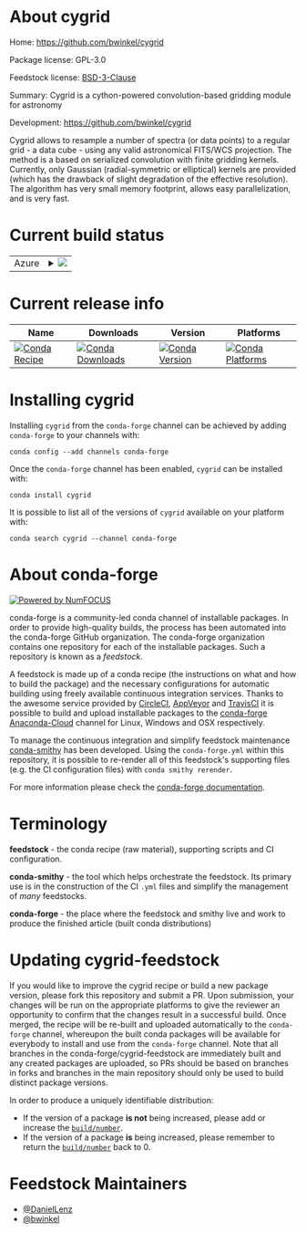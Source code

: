 About cygrid
============

Home: https://github.com/bwinkel/cygrid

Package license: GPL-3.0

Feedstock license: [BSD-3-Clause](https://github.com/conda-forge/cygrid-feedstock/blob/master/LICENSE.txt)

Summary: Cygrid is a cython-powered convolution-based gridding module for astronomy

Development: https://github.com/bwinkel/cygrid

Cygrid allows to resample a number of spectra (or data points) to a
regular grid - a data cube - using any valid astronomical FITS/WCS
projection. The method is a based on serialized convolution with finite
gridding kernels. Currently, only Gaussian (radial-symmetric or
elliptical) kernels are provided (which has the drawback of slight
degradation of the effective resolution). The algorithm has very small
memory footprint, allows easy parallelization, and is very fast.


Current build status
====================


<table>
    
  <tr>
    <td>Azure</td>
    <td>
      <details>
        <summary>
          <a href="https://dev.azure.com/conda-forge/feedstock-builds/_build/latest?definitionId=6073&branchName=master">
            <img src="https://dev.azure.com/conda-forge/feedstock-builds/_apis/build/status/cygrid-feedstock?branchName=master">
          </a>
        </summary>
        <table>
          <thead><tr><th>Variant</th><th>Status</th></tr></thead>
          <tbody><tr>
              <td>linux_64_python3.6.____cpython</td>
              <td>
                <a href="https://dev.azure.com/conda-forge/feedstock-builds/_build/latest?definitionId=6073&branchName=master">
                  <img src="https://dev.azure.com/conda-forge/feedstock-builds/_apis/build/status/cygrid-feedstock?branchName=master&jobName=linux&configuration=linux_64_python3.6.____cpython" alt="variant">
                </a>
              </td>
            </tr><tr>
              <td>linux_64_python3.7.____cpython</td>
              <td>
                <a href="https://dev.azure.com/conda-forge/feedstock-builds/_build/latest?definitionId=6073&branchName=master">
                  <img src="https://dev.azure.com/conda-forge/feedstock-builds/_apis/build/status/cygrid-feedstock?branchName=master&jobName=linux&configuration=linux_64_python3.7.____cpython" alt="variant">
                </a>
              </td>
            </tr><tr>
              <td>linux_64_python3.8.____cpython</td>
              <td>
                <a href="https://dev.azure.com/conda-forge/feedstock-builds/_build/latest?definitionId=6073&branchName=master">
                  <img src="https://dev.azure.com/conda-forge/feedstock-builds/_apis/build/status/cygrid-feedstock?branchName=master&jobName=linux&configuration=linux_64_python3.8.____cpython" alt="variant">
                </a>
              </td>
            </tr><tr>
              <td>osx_64_python3.6.____cpython</td>
              <td>
                <a href="https://dev.azure.com/conda-forge/feedstock-builds/_build/latest?definitionId=6073&branchName=master">
                  <img src="https://dev.azure.com/conda-forge/feedstock-builds/_apis/build/status/cygrid-feedstock?branchName=master&jobName=osx&configuration=osx_64_python3.6.____cpython" alt="variant">
                </a>
              </td>
            </tr><tr>
              <td>osx_64_python3.7.____cpython</td>
              <td>
                <a href="https://dev.azure.com/conda-forge/feedstock-builds/_build/latest?definitionId=6073&branchName=master">
                  <img src="https://dev.azure.com/conda-forge/feedstock-builds/_apis/build/status/cygrid-feedstock?branchName=master&jobName=osx&configuration=osx_64_python3.7.____cpython" alt="variant">
                </a>
              </td>
            </tr><tr>
              <td>osx_64_python3.8.____cpython</td>
              <td>
                <a href="https://dev.azure.com/conda-forge/feedstock-builds/_build/latest?definitionId=6073&branchName=master">
                  <img src="https://dev.azure.com/conda-forge/feedstock-builds/_apis/build/status/cygrid-feedstock?branchName=master&jobName=osx&configuration=osx_64_python3.8.____cpython" alt="variant">
                </a>
              </td>
            </tr><tr>
              <td>win_64_python3.6.____cpython</td>
              <td>
                <a href="https://dev.azure.com/conda-forge/feedstock-builds/_build/latest?definitionId=6073&branchName=master">
                  <img src="https://dev.azure.com/conda-forge/feedstock-builds/_apis/build/status/cygrid-feedstock?branchName=master&jobName=win&configuration=win_64_python3.6.____cpython" alt="variant">
                </a>
              </td>
            </tr><tr>
              <td>win_64_python3.7.____cpython</td>
              <td>
                <a href="https://dev.azure.com/conda-forge/feedstock-builds/_build/latest?definitionId=6073&branchName=master">
                  <img src="https://dev.azure.com/conda-forge/feedstock-builds/_apis/build/status/cygrid-feedstock?branchName=master&jobName=win&configuration=win_64_python3.7.____cpython" alt="variant">
                </a>
              </td>
            </tr><tr>
              <td>win_64_python3.8.____cpython</td>
              <td>
                <a href="https://dev.azure.com/conda-forge/feedstock-builds/_build/latest?definitionId=6073&branchName=master">
                  <img src="https://dev.azure.com/conda-forge/feedstock-builds/_apis/build/status/cygrid-feedstock?branchName=master&jobName=win&configuration=win_64_python3.8.____cpython" alt="variant">
                </a>
              </td>
            </tr>
          </tbody>
        </table>
      </details>
    </td>
  </tr>
</table>

Current release info
====================

| Name | Downloads | Version | Platforms |
| --- | --- | --- | --- |
| [![Conda Recipe](https://img.shields.io/badge/recipe-cygrid-green.svg)](https://anaconda.org/conda-forge/cygrid) | [![Conda Downloads](https://img.shields.io/conda/dn/conda-forge/cygrid.svg)](https://anaconda.org/conda-forge/cygrid) | [![Conda Version](https://img.shields.io/conda/vn/conda-forge/cygrid.svg)](https://anaconda.org/conda-forge/cygrid) | [![Conda Platforms](https://img.shields.io/conda/pn/conda-forge/cygrid.svg)](https://anaconda.org/conda-forge/cygrid) |

Installing cygrid
=================

Installing `cygrid` from the `conda-forge` channel can be achieved by adding `conda-forge` to your channels with:

```
conda config --add channels conda-forge
```

Once the `conda-forge` channel has been enabled, `cygrid` can be installed with:

```
conda install cygrid
```

It is possible to list all of the versions of `cygrid` available on your platform with:

```
conda search cygrid --channel conda-forge
```


About conda-forge
=================

[![Powered by NumFOCUS](https://img.shields.io/badge/powered%20by-NumFOCUS-orange.svg?style=flat&colorA=E1523D&colorB=007D8A)](http://numfocus.org)

conda-forge is a community-led conda channel of installable packages.
In order to provide high-quality builds, the process has been automated into the
conda-forge GitHub organization. The conda-forge organization contains one repository
for each of the installable packages. Such a repository is known as a *feedstock*.

A feedstock is made up of a conda recipe (the instructions on what and how to build
the package) and the necessary configurations for automatic building using freely
available continuous integration services. Thanks to the awesome service provided by
[CircleCI](https://circleci.com/), [AppVeyor](https://www.appveyor.com/)
and [TravisCI](https://travis-ci.com/) it is possible to build and upload installable
packages to the [conda-forge](https://anaconda.org/conda-forge)
[Anaconda-Cloud](https://anaconda.org/) channel for Linux, Windows and OSX respectively.

To manage the continuous integration and simplify feedstock maintenance
[conda-smithy](https://github.com/conda-forge/conda-smithy) has been developed.
Using the ``conda-forge.yml`` within this repository, it is possible to re-render all of
this feedstock's supporting files (e.g. the CI configuration files) with ``conda smithy rerender``.

For more information please check the [conda-forge documentation](https://conda-forge.org/docs/).

Terminology
===========

**feedstock** - the conda recipe (raw material), supporting scripts and CI configuration.

**conda-smithy** - the tool which helps orchestrate the feedstock.
                   Its primary use is in the construction of the CI ``.yml`` files
                   and simplify the management of *many* feedstocks.

**conda-forge** - the place where the feedstock and smithy live and work to
                  produce the finished article (built conda distributions)


Updating cygrid-feedstock
=========================

If you would like to improve the cygrid recipe or build a new
package version, please fork this repository and submit a PR. Upon submission,
your changes will be run on the appropriate platforms to give the reviewer an
opportunity to confirm that the changes result in a successful build. Once
merged, the recipe will be re-built and uploaded automatically to the
`conda-forge` channel, whereupon the built conda packages will be available for
everybody to install and use from the `conda-forge` channel.
Note that all branches in the conda-forge/cygrid-feedstock are
immediately built and any created packages are uploaded, so PRs should be based
on branches in forks and branches in the main repository should only be used to
build distinct package versions.

In order to produce a uniquely identifiable distribution:
 * If the version of a package **is not** being increased, please add or increase
   the [``build/number``](https://conda.io/docs/user-guide/tasks/build-packages/define-metadata.html#build-number-and-string).
 * If the version of a package **is** being increased, please remember to return
   the [``build/number``](https://conda.io/docs/user-guide/tasks/build-packages/define-metadata.html#build-number-and-string)
   back to 0.

Feedstock Maintainers
=====================

* [@DanielLenz](https://github.com/DanielLenz/)
* [@bwinkel](https://github.com/bwinkel/)

